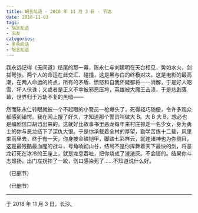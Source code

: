 ```yaml
---
title: 胡言乱语 - 2018 年 11 月 3 日 - 节选
date: 2018-11-03
tags:
- 胡言乱语
- 旧友
categories:
- 多余的话
- 胡言乱语
---
```


我永远记得《无间道》结尾的那一幕，陈永仁与刘建明在天台相见，势如水火，剑拔弩张。两个人的命运在此交汇、碰撞，这是黑与白的终极对决。这是电影的最高潮，在两人命运的终点，所有的矛盾、愤怒和自我怀疑都将一一消解，于是好人昭雪、坏人伏诛；又或者是正义不幸被邪恶压垮，英雄被大魔王击溃，于是悲剧落幕，世界归于万劫不复的黑暗——

然而陈永仁转眼就被一个不起眼的小警员一枪爆头了，死得轻巧随便，令许多观众都感到错愕。我在网上搜了好久，才知道那个警员叫做大 B。大 B 大 B，想必也是编剧信口胡诌出来的。这就好比故事书里恶龙每年来村庄抓走一名少女，身为勇士的你与恶龙结下了深仇大恨。于是你承载着全村的厚望，勤学苦练十二载，风里来雨里去，终于有一天，你身披金鳞铠甲，脚踏七彩祥云，就连诸神也为你侧目。这是最残酷最血腥的战斗，号角响彻山谷，结局不是你挥舞着天下最快的剑，将恶龙钉死在冰冷的王座上，就是龙息吞吐，把你烧成了渣渣灰。不会错的。结果你斗志昂扬，出门左拐摔了一跤，伤口感染死了……不知道说什么好。

（已删节）

（已删节）

------

于 2018 年 11 月 3 日，长沙。
